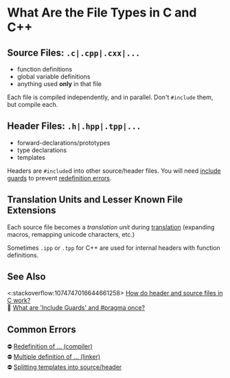 # What Are the File Types in C and C++

<!-- inline -->

## Source Files: `.c|.cpp|.cxx|...`

- function definitions
- global variable definitions
- anything used **only** in that file

Each file is compiled independently, and in parallel. Don't `#include` them, but compile each.

<!-- inline -->

## Header Files: `.h|.hpp|.tpp|...`

- forward-declarations/prototypes
- type declarations
- templates

Headers are `#include`d into other source/header files. You will need
[include guards](https://64.github.io/cpp-faq/include-guards-pragma-once/) to prevent
[redefinition errors](https://stackoverflow.com/q/3746484/5740428).

## Translation Units and Lesser Known File Extensions

Each source file becomes a _translation unit_ during
[translation](https://en.cppreference.com/w/cpp/language/translation_phases) (expanding macros, remapping unicode
characters, etc.)

Sometimes `.ipp` or `.tpp` for C++ are used for internal headers with function definitions.

<!-- inline -->

## See Also

<:stackoverflow:1074747016644661258>
[How do header and source files in C work?](https://stackoverflow.com/q/5904530/5740428)<br> :page_facing_up:
[What are 'Include Guards' and #pragma once?](https://64.github.io/cpp-faq/include-guards-pragma-once/)

<!-- inline -->

## Common Errors

:no_entry: [Redefinition of ... (compiler)](https://stackoverflow.com/q/3746484/5740428)<br> :no_entry:
[Multiple definition of ... (linker)](https://stackoverflow.com/q/17764661/5740428)<br> :no_entry:
[Splitting templates into source/header](https://stackoverflow.com/q/1724036/5740428)
